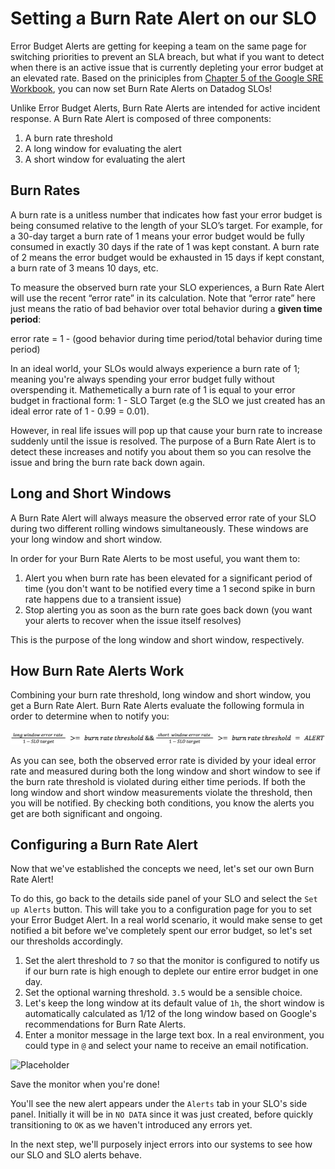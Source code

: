 # Setting a Burn Rate Alert on our SLO

Error Budget Alerts are getting for keeping a team on the same page for switching priorities to prevent an SLA breach, but what if you want to detect when there is an active issue that is currently depleting your error budget at an elevated rate. Based on the priniciples from [Chapter 5 of the Google SRE Workbook](https://sre.google/workbook/alerting-on-slos/), you can now set Burn Rate Alerts on Datadog SLOs!

Unlike Error Budget Alerts, Burn Rate Alerts are intended for active incident response. A Burn Rate Alert is composed of three components:

1. A burn rate threshold
2. A long window for evaluating the alert
3. A short window for evaluating the alert

## Burn Rates

A burn rate is a unitless number that indicates how fast your error budget is being consumed relative to the length of your SLO’s target. For example, for a 30-day target a burn rate of 1 means your error budget would be fully consumed in exactly 30 days if the rate of 1 was kept constant. A burn rate of 2 means the error budget would be exhausted in 15 days if kept constant, a burn rate of 3 means 10 days, etc.

To measure the observed burn rate your SLO experiences, a Burn Rate Alert will use the recent “error rate” in its calculation. Note that “error rate” here just means the ratio of bad behavior over total behavior during a **given time period**: 

error rate = 1 - (good behavior during time period/total behavior during time period)

In an ideal world, your SLOs would always experience a burn rate of 1; meaning you're always spending your error budget fully without overspending it. Mathemetically a burn rate of 1 is equal to your error budget in fractional form: 1 - SLO Target (e.g the SLO we just created has an ideal error rate of 1 - 0.99 = 0.01). 

However, in real life issues will pop up that cause your burn rate to increase suddenly until the issue is resolved. The purpose of a Burn Rate Alert is to detect these increases and notify you about them so you can resolve the issue and bring the burn rate back down again. 

## Long and Short Windows

A Burn Rate Alert will always measure the observed error rate of your SLO during two different rolling windows simultaneously. These windows are your long window and short window. 

In order for your Burn Rate Alerts to be most useful, you want them to: 

1. Alert you when burn rate has been elevated for a significant period of time (you don't want to be notified every time a 1 second spike in burn rate happens due to a transient issue) 
2. Stop alerting you as soon as the burn rate goes back down (you want your alerts to recover when the issue itself resolves)

This is the purpose of the long window and short window, respectively.

## How Burn Rate Alerts Work

Combining your burn rate threshold, long window and short window, you get a Burn Rate Alert. Burn Rate Alerts evaluate the following formula in order to determine when to notify you:

![Burn Rate Alert Formula](assets/burn-rate-formula.jpeg)

As you can see, both the observed error rate is divided by your ideal error rate and measured during both the long window and short window to see if the burn rate threshold is violated during either time periods. If both the long window and short window measurements violate the threshold, then you will be notified. By checking both conditions, you know the alerts you get are both significant and ongoing.

## Configuring a Burn Rate Alert

Now that we've established the concepts we need, let's set our own Burn Rate Alert! 

To do this, go back to the details side panel of your SLO and select the `Set up Alerts` button. This will take you to a configuration page for you to set your Error Budget Alert. In a real world scenario, it would make sense to get notified a bit before we've completely spent our error budget, so let's set our thresholds accordingly.

1. Set the alert threshold to `7` so that the monitor is configured to notify us if our burn rate is high enough to deplete our entire error budget in one day.
2. Set the optional warning threshold. `3.5` would be a sensible choice.
3. Let's keep the long window at its default value of `1h`, the short window is automatically calculated as 1/12 of the long window based on Google's recommendations for Burn Rate Alerts.
4. Enter a monitor message in the large text box. In a real environment, you could type in `@` and select your name to receive an email notification.

![Placeholder](assets/placeholder.png)

Save the monitor when you're done!

You'll see the new alert appears under the `Alerts` tab in your SLO's side panel. Initially it will be in `NO DATA` since it was just created, before quickly transitioning to `OK` as we haven't introduced any errors yet.

In the next step, we'll purposely inject errors into our systems to see how our SLO and SLO alerts behave.
